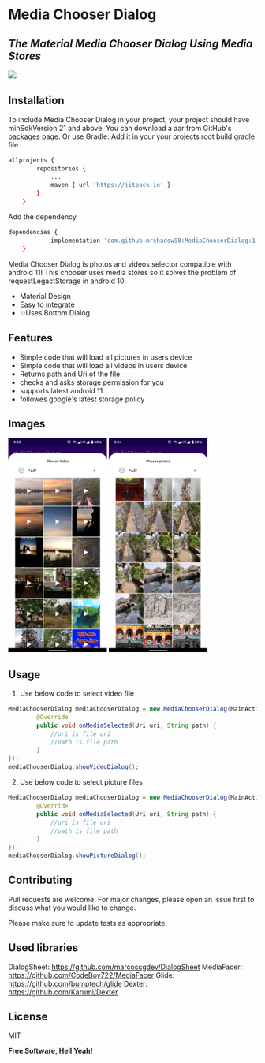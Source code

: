 # Media Chooser Dialog
## _The Material Media Chooser Dialog Using Media Stores_


[![](https://jitpack.io/v/mrshadow98/MediaChooserDialog.svg)](https://jitpack.io/#mrshadow98/MediaChooserDialog)

## Installation

To include Media Chooser Dialog in your project, your project should have minSdkVersion 21 and above.
You can download a aar from GitHub's [packages](https://github.com/mrshadow98/MediaChooserDialog/packages/737435) page.
Or use Gradle: Add it in your your projects root build.gradle file
```bash
allprojects {
		repositories {
			...
			maven { url 'https://jitpack.io' }
		}
	}
```
Add the dependency
```bash
dependencies {
	        implementation 'com.github.mrshadow98:MediaChooserDialog:1.0.3'
	}
```

Media Chooser Dialog is photos and videos selector compatible with android 11!
This chooser uses media stores so it solves the problem of requestLegactStorage in android 10.

- Material Design
- Easy to integrate
- ✨Uses Bottom Dialog

## Features

- Simple code that will load all pictures in users device
- Simple code that will load all videos in users device
- Returns path and Uri of the file
- checks and asks storage permission for you
- supports latest android 11
- followes google's latest storage policy

## Images
<img src="Images/image.jpg" alt="drawing" width="200"/>
<img src="Images/image1.jpg" alt="drawing" width="200"/>

## Usage
1. Use below code to select video file
```java
MediaChooserDialog mediaChooserDialog = new MediaChooserDialog(MainActivity.this, new MediaChooserDialog.MediaSelectionListener() {
        @Override
        public void onMediaSelected(Uri uri, String path) {
            //uri is file uri
            //path is file path
        }
});
mediaChooserDialog.showVideoDialog();
```
2. Use below code to select picture files
```java
MediaChooserDialog mediaChooserDialog = new MediaChooserDialog(MainActivity.this, new MediaChooserDialog.MediaSelectionListener() {
        @Override
        public void onMediaSelected(Uri uri, String path) {
            //uri is file uri
            //path is file path
        }
});
mediaChooserDialog.showPictureDialog();
```

## Contributing
Pull requests are welcome. For major changes, please open an issue first to discuss what you would like to change.

Please make sure to update tests as appropriate.

## Used libraries
DialogSheet: https://github.com/marcoscgdev/DialogSheet
MediaFacer: https://github.com/CodeBoy722/MediaFacer
Glide: https://github.com/bumptech/glide
Dexter: https://github.com/Karumi/Dexter

## License

MIT

**Free Software, Hell Yeah!**
